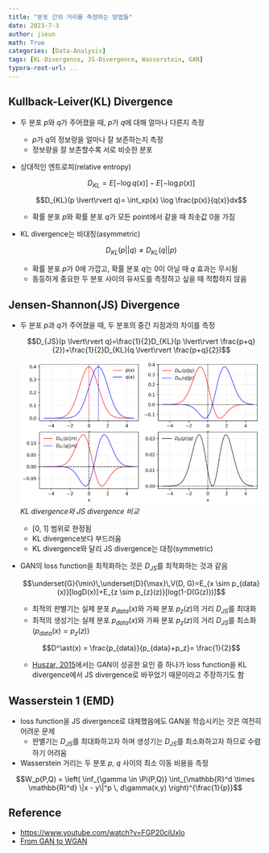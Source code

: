 ```yaml
---
title: "분포 간의 거리를 측정하는 방법들"
date: 2023-7-3
author: jieun
math: True
categories: [Data-Analysis]
tags: [KL-Divergence, JS-Divergence, Wasserstein, GAN]
typora-root-url: ..
---
```


## Kullback-Leiver(KL) Divergence

- 두 분포 $p$와 $q$가 주어졌을 때, $p$가 $q$에 대해 얼마나 다른지 측정

  - $p$가 $q$의 정보량을 얼마나 잘 보존하는지 측정
  - 정보량을 잘 보존할수록 서로 비슷한 분포

- 상대적인 엔트로피(relative entropy)

  $$D_{KL}=E[- \log q(x)]-E[-\log p(x)]$$

  $$D_{KL}(p \lvert\rvert q)= \int_xp(x) \log \frac{p(x)}{q(x)}dx$$

  - 확률 분포 $p$와 확률 분포 $q$가 모든 point에서 같을 때 최솟값 0을 가짐

- KL divergence는 비대칭(asymmetric)

  $$D_{KL}(p \lvert\rvert q) \ne D_{KL}(q \lvert\rvert p)$$

  - 확률 분포 $p$가 0에 가깝고, 확률 분포 $q$는 0이 아닐 때 $q$ 효과는 무시됨
  - 동등하게 중요한 두 분포 사이의 유사도를 측정하고 싶을 때 적합하지 않음

## Jensen-Shannon(JS) Divergence

- 두 분포 $p$과 $q$가 주어졌을 때, 두 분포의 중간 지점과의 차이를 측정

  $$D_{JS}(p \lvert\rvert q)=\frac{1}{2}D_{KL}(p \lvert\rvert \frac{p+q}{2})+\frac{1}{2}D_{KL}(q \lvert\rvert \frac{p+q}{2})$$

  ![](/assets/img/gan/kl.png)
  _KL divergence와 JS divergence 비교_

  - [0, 1] 범위로 한정됨
  - KL divergence보다 부드러움
  - KL divergence와 달리 JS divergence는 대칭(symmetric)

- GAN의 loss function을 최적화하는 것은 $D_{JS}$를 최적화하는 것과 같음

  $$\underset{G}{\min}\,\underset{D}{\max}\,V(D, G)=E_{x \sim p_{data}(x)}[logD(x)]+E_{z \sim p_{z}(z)}[log(1-D(G(z)))]$$

  - 최적의 판별기는 실제 분포 $p_{data}(x)$와 가짜 분포 $p_z(z)$의 거리 $D_{JS}$를 최대화
  - 최적의 생성기는 실제 분포 $p_{data}(x)$와 가짜 분포 $p_z(z)$의 거리 $D_{JS}$를 최소화 ($p_{data}(x)=p_z(z)$)

  $$D^\ast(x) = \frac{p_{data}}{p_{data}+p_z}= \frac{1}{2}$$

  - [Huszar, 2015](https://arxiv.org/pdf/1511.05101.pdf)에서는 GAN이 성공한 요인 중 하나가 loss function을 KL divergence에서 JS divergence로 바꾸었기 때문이라고 주장하기도 함

## Wasserstein 1 (EMD)

- loss function을 JS divergence로 대체했음에도 GAN을 학습시키는 것은 여전히 어려운 문제
  - 판별기는 $D_{JS}$를 최대화하고자 하며 생성기는 $D_{JS}$를 최소화하고자 하므로 수렴하기 어려움
- Wasserstein 거리는 두 분포 $p$, $q$ 사이의 최소 이동 비용을 측정

$$W_p(P,Q) = \left( \inf_{\gamma \in \Pi(P,Q)} \int_{\mathbb{R}^d \times \mathbb{R}^d} \|x - y\|^p \, d\gamma(x,y) \right)^{\frac{1}{p}}$$

## Reference

- https://www.youtube.com/watch?v=FGP20ciUxlo
- [From GAN to WGAN](https://lilianweng.github.io/posts/2017-08-20-gan/)
